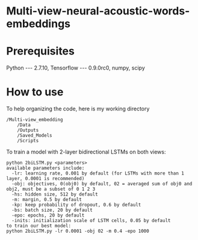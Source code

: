 # Multi-view-neural-acoustic-words-embeddings
# Prerequisites
Python --- 2.7.10, Tensorflow --- 0.9.0rc0, numpy, scipy
# How to use
To help organizing the code, here is my working directory

    /Multi-view_embedding
        /Data
        /Outputs
        /Saved_Models
        /Scripts

To train a model with 2-layer bidirectional LSTMs on both views:

    python 2biLSTM.py <parameters>
    available parameters include:
      -lr: learning rate, 0.001 by default (for LSTMs with more than 1 layer, 0.0001 is recommended)
      -obj: objectives, 0(obj0) by default, 02 = averaged sum of obj0 and obj2, must be a subset of 0 1 2 3
      -hs: hidden size, 512 by default
      -m: margin, 0.5 by default
      -kp: keep probability of dropout, 0.6 by default
      -bs: batch size, 20 by default
      -epo: epochs, 20 by default
      -inits: initialization scale of LSTM cells, 0.05 by default
    to train our best model:
    python 2biLSTM.py -lr 0.0001 -obj 02 -m 0.4 -epo 1000
